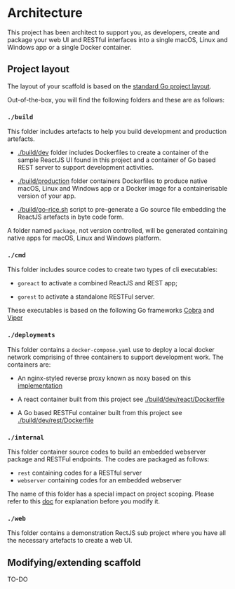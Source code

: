 # Architecture

This project has been architect to support you, as developers, create and package your web UI and RESTful interfaces into a single macOS, Linux and Windows app or a single Docker container.

## Project layout

The layout of your scaffold is based on the [standard Go project layout](https://github.com/golang-standards/project-layout).

Out-of-the-box, you will find the following folders and these are as follows:

### `./build`

This folder includes artefacts to help you build development and production artefacts.

* [./build/dev](../build/dev) folder includes Dockerfiles to create a container of the sample ReactJS UI found in this project and a container of Go based REST server to support development activities.

* [./build/production](../build/production) folder containers Dockerfiles to produce native macOS, Linux and Windows app or a Docker image for a containerisable version of your app.

* [./build/go-rice.sh](../build/go-rice.sh) script to pre-generate a Go source file embedding the ReactJS artefacts in byte code form.

A folder named `package`, not version controlled, will be generated containing native apps for macOS, Linux and Windows platform.

### `./cmd`

This folder includes source codes to create two types of cli executables:

* `goreact` to activate a combined ReactJS and REST app;

* `gorest` to activate a standalone RESTFul server.

These executables is based on the following Go frameworks [Cobra](https://github.com/spf13/cobra) and [Viper](https://github.com/spf13/viper)

### `./deployments`

This folder contains a `docker-compose.yaml` use to deploy a local docker network comprising of three containers to support development work. The containers are:

* An nginx-styled reverse proxy known as noxy based on this [implementation](https://github.com/binocarlos/noxy)

* A react container built from this project see [./build/dev/react/Dockerfile](../build/dev/react/Dockerfile)

* A Go based RESTFul container built from this project see [./build/dev/rest/Dockerfile](../build/dev/rest/Dockerfile)

### `./internal`

This folder container source codes to build an embedded webserver package and RESTFul endpoints. The codes are packaged as follows:

* `rest` containing codes for a RESTful server
* `webserver` containing codes for an embedded webserver

The name of this folder has a special impact on project scoping. Please refer to this [doc](https://blog.learngoprogramming.com/special-packages-and-directories-in-go-1d6295690a6b) for explanation before you modify it.

### `./web`

This folder contains a demonstration RectJS sub project where you have all the necessary artefacts to create a web UI. 

## Modifying/extending scaffold

TO-DO
